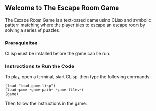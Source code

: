 ## Welcome to The Escape Room Game

The Escape Room Game is a text-based game using CLisp and symbolic pattern matching
 where the player tries to escape
an escape room by solving a series of puzzles.

### Prerequisites

CLisp must be installed before the game can be run.

### Instructions to Run the Code

To play, open a terminal, start CLisp, then type the following commands:
```
(load "load_game.lisp")
(load-game *game-path* *game-files*)
(game)
```

Then follow the instructions in the game.